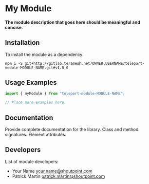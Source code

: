 
# My Module

#### The module description that goes here should be meaningful and concise.

## Installation

To install the module as a dependency:
```
npm i -S git+http://gitlab.teramesh.net/OWNER.USERNAME/teleport-module-MODULE-NAME.git#v1.0.0
```


## Usage Examples

```typescript
import { myModule } from "teleport-module-MODULE-NAME";

// Place more examples here.
```

## Documentation

Provide complete documentation for the library. Class and method signatures. Element attributes.


## Developers

List of module developers:
- Your Name <your.name@shoutpoint.com>
- Patrick Martin <patrick.martin@shoutpoint.com>
